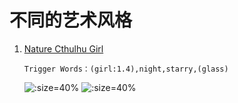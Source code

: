 # 不同的艺术风格

1. [Nature Cthulhu Girl](https://civitai.com/models/13797/nature-cthulhu-girl)

   `Trigger Words：(girl:1.4),night,starry,(glass)`

   ![](../../assets/reference/163966.jpg ':size=40%')
   ![](../../assets/reference/164085.jpg ':size=40%')